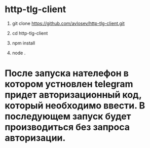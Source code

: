 # http-tlg-client

1. git clone https://github.com/avlosev/http-tlg-client.git

2. cd http-tlg-client

3. npm install

4. node .

# После запуска нателефон в котором устновлен telegram придет авторизационный код, который необходимо ввести. В последующем запуск будет производиться без запроса авторизации.
